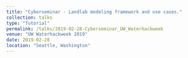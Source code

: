 ```yaml
---
title: "Cyberseminar - Landlab modeling framework and use cases."
collection: talks
type: "Tutorial"
permalink: /talks/2019-02-28-Cyberseminar_UW_Waterhackweek
venue: "UW Waterhackweek 2019"
date: 2019-02-28
location: "Seattle, Washington"
---
```


